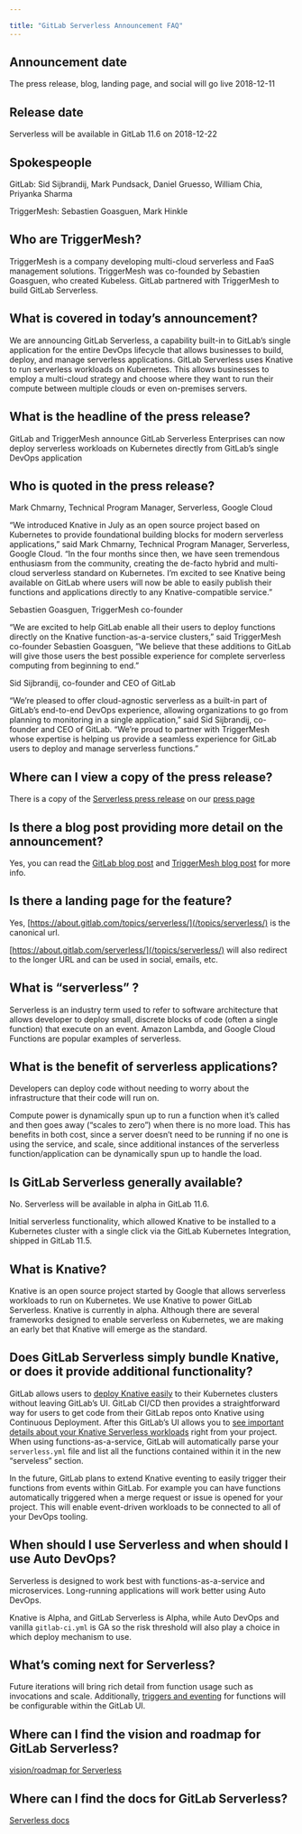 ```yaml
---

title: "GitLab Serverless Announcement FAQ"
---
```








## Announcement date

The press release, blog, landing page, and social will go live 2018-12-11

## Release date

Serverless will be available in GitLab 11.6 on 2018-12-22

## Spokespeople

GitLab: Sid Sijbrandij, Mark Pundsack, Daniel Gruesso, William Chia, Priyanka Sharma

TriggerMesh: Sebastien Goasguen, Mark Hinkle

## Who are TriggerMesh?

TriggerMesh is a company developing multi-cloud serverless and FaaS management solutions. TriggerMesh was co-founded by Sebastien Goasguen, who created Kubeless. GitLab partnered with TriggerMesh to build GitLab Serverless.

## What is covered in today’s announcement?

We are announcing GitLab Serverless, a capability built-in to GitLab’s single application for the entire DevOps lifecycle that allows businesses to build, deploy, and manage serverless applications. GitLab Serverless uses Knative to run serverless workloads on Kubernetes. This allows businesses to employ a multi-cloud strategy and choose where they want to run their compute between multiple clouds or even on-premises servers.

## What is the headline of the press release?

GitLab and TriggerMesh announce GitLab Serverless
Enterprises can now deploy serverless workloads on Kubernetes directly from GitLab’s single DevOps application

## Who is quoted in the press release?

Mark Chmarny, Technical Program Manager, Serverless, Google Cloud

“We introduced Knative in July as an open source project based on Kubernetes to provide foundational building blocks for modern serverless applications,” said Mark Chmarny, Technical Program Manager, Serverless, Google Cloud. “In the four months since then, we have seen tremendous enthusiasm from the community, creating the de-facto hybrid and multi-cloud serverless standard on Kubernetes. I’m excited to see Knative being available on GitLab where users will now be able to easily publish their functions and applications directly to any Knative-compatible service.”

Sebastien Goasguen, TriggerMesh co-founder

“We are excited to help GitLab enable all their users to deploy functions directly on the Knative function-as-a-service clusters,” said TriggerMesh co-founder Sebastien Goasguen, ”We believe that these additions to GitLab will give those users the best possible experience for complete serverless computing from beginning to end.”

Sid Sijbrandij, co-founder and CEO of GitLab

“We’re pleased to offer cloud-agnostic serverless as a built-in part of GitLab’s end-to-end DevOps experience, allowing organizations to go from planning to monitoring in a single application,” said Sid Sijbrandij, co-founder and CEO of GitLab. “We’re proud to partner with TriggerMesh whose expertise is helping us provide a seamless experience for GitLab users to deploy and manage serverless functions.”


## Where can I view a copy of the press release?

There is a copy of the [Serverless press release](/press/releases/2018-12-11-gitlab-and-triggermesh-announce-gitlab-serverless.html) on our [press page](/press/)

## Is there a blog post providing more detail on the announcement?

Yes, you can read the [GitLab blog post](https://about.gitlab.com/blog/2018/12/11/introducing-gitlab-serverless/) and [TriggerMesh blog post](https://triggermesh.com/2018/12/11/gitlab-and-triggermesh-partnership/) for more info.

## Is there a landing page for the feature?

Yes, [https://about.gitlab.com/topics/serverless/](/topics/serverless/) is the canonical url.

[https://about.gitlab.com/serverless/](/topics/serverless/) will also redirect to the longer URL and can be used in social, emails, etc.

## What is “serverless” ?

Serverless is an industry term used to refer to software architecture that allows developer to deploy small, discrete blocks of code (often a single function) that execute on an event. Amazon Lambda, and Google Cloud Functions are popular examples of serverless.

## What is the benefit of serverless applications?

Developers can deploy code without needing to worry about the infrastructure that their code will run on.

Compute power is dynamically spun up to run a function when it’s called and then goes away (“scales to zero”) when there is no more load.  This has benefits in both cost, since a server doesn’t need to be running if no one is using the service, and scale, since additional instances of the serverless function/application can be dynamically spun up to handle the load.

## Is GitLab Serverless generally available?

No. Serverless will be available in alpha in GitLab 11.6.

Initial serverless functionality, which allowed Knative to be installed to a Kubernetes cluster with a single click via the GitLab Kubernetes Integration, shipped in GitLab 11.5.

## What is Knative?

Knative is an open source project started by Google that allows serverless workloads to run on Kubernetes. We use Knative to power GitLab Serverless. Knative is currently in alpha. Although there are several frameworks designed to enable serverless on Kubernetes, we are making an early bet that Knative will emerge as the standard.

## Does GitLab Serverless simply bundle Knative, or does it provide additional functionality?

GitLab allows users to [deploy Knative easily](https://docs.gitlab.com/ee/user/project/clusters/serverless/#installing-knative-via-gitlabs-kubernetes-integration) to their Kubernetes clusters without leaving GitLab’s UI. GitLab CI/CD then provides a straightforward way for users to get code from their GitLab repos onto Knative using Continuous Deployment. After this GitLab’s UI allows you to [see important details about your Knative Serverless workloads](https://gitlab.com/gitlab-org/gitlab-ce/issues/43959) right from your project. When using functions-as-a-service, GitLab will automatically parse your `serverless.yml` file and list all the functions contained within it in the new “serveless” section.

In the future, GitLab plans to extend Knative eventing to easily trigger their functions from events within GitLab. For example you can have functions automatically triggered when a merge request or issue is opened for your project. This will enable event-driven workloads to be connected to all of your DevOps tooling.

## When should I use Serverless and when should I use Auto DevOps?

Serverless is designed to work best with functions-as-a-service and microservices.
Long-running applications will work better using Auto DevOps.

Knative is Alpha, and GitLab Serverless is Alpha, while Auto DevOps and vanilla `gitlab-ci.yml` is GA so the risk threshold will also play a choice in which deploy mechanism to use.

## What’s coming next for Serverless?

Future iterations will bring rich detail from function usage such as invocations and scale. Additionally, [triggers and eventing](https://gitlab.com/gitlab-org/gitlab-ce/issues/55120) for functions will be configurable within the GitLab UI.

## Where can I find the vision and roadmap for GitLab Serverless?

[vision/roadmap for Serverless](https://gitlab.com/groups/gitlab-org/-/epics/155)

## Where can I find the docs for GitLab Serverless?

[Serverless docs](https://docs.gitlab.com/ee/user/project/clusters/serverless/)
